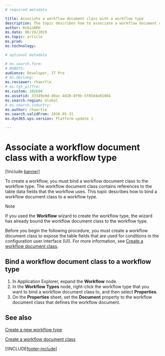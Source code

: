 ```yaml
---
# required metadata

title: Associate a workflow document class with a workflow type
description: The topic describes how to associate a workflow document class with a workflow type.
author: RobinARH
ms.date: 06/19/2019
ms.topic: article
ms.prod: 
ms.technology: 

# optional metadata

# ms.search.form: 
# ROBOTS: 
audience: Developer, IT Pro
# ms.devlang: 
ms.reviewer: rhaertle
# ms.tgt_pltfrm: 
ms.custom: 202694
ms.assetid: 33349e0d-d8ac-4d20-8f9b-5f85d4e01004
ms.search.region: Global
# ms.search.industry: 
ms.author: rhaertle
ms.search.validFrom: 2016-05-31
ms.dyn365.ops.version: Platform update 1

---
```


# Associate a workflow document class with a workflow type 

[!include [banner](../includes/banner.md)]

To create a workflow, you must bind a workflow document class to the workflow type. The workflow document class contains references to the table data fields that the workflow uses. This topic describes how to bind a workflow document class to a workflow type.

> [!NOTE]
> If you used the **Workflow** wizard to create the workflow type, the wizard has already bound the workflow document class to the workflow type.

Before you begin the following procedure, you must create a workflow document class to expose the table fields that are used for conditions in the configuration user interface (UI). For more information, see [Create a workflow document class](workflow-type-document-create.md).

## Bind a workflow document class to a workflow type

1. In Application Explorer, expand the **Workflow** node.
2. In the **Workflow Types** node, right-click the workflow type that you want to bind a workflow document class to, and then select **Properties**.
3. On the **Properties** sheet, set the **Document** property to the workflow document class that defines the workflow document.

## See also

[Create a new workflow type](workflow-type-create-new.md)

[Create a workflow document class](workflow-type-document-create.md)


[!INCLUDE[footer-include](../../../includes/footer-banner.md)]
